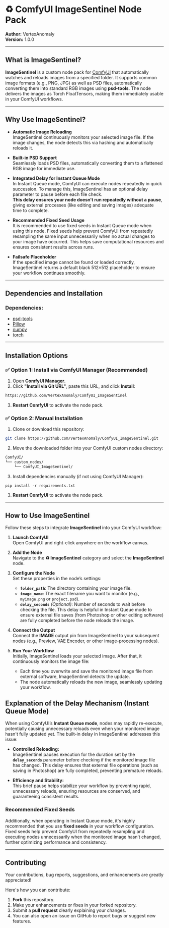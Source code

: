# ♻️ ComfyUI ImageSentinel Node Pack

**Author:** VertexAnomaly  
**Version:** 1.0.0

---

## What is ImageSentinel?

**ImageSentinel** is a custom node pack for [ComfyUI](https://github.com/comfyanonymous/ComfyUI) that automatically watches and reloads images from a specified folder. It supports common image formats (e.g., PNG, JPG) as well as PSD files, automatically converting them into standard RGB images using **psd-tools**. The node delivers the images as Torch FloatTensors, making them immediately usable in your ComfyUI workflows.

---

## Why Use ImageSentinel?

- **Automatic Image Reloading**  
  ImageSentinel continuously monitors your selected image file. If the image changes, the node detects this via hashing and automatically reloads it.

- **Built-in PSD Support**  
  Seamlessly loads PSD files, automatically converting them to a flattened RGB image for immediate use.

- **Integrated Delay for Instant Queue Mode**  
  In Instant Queue mode, ComfyUI can execute nodes repeatedly in quick succession. To manage this, ImageSentinel has an optional delay parameter to pause before each file check.  
  **This delay ensures your node doesn’t run repeatedly without a pause**, giving external processes (like editing and saving images) adequate time to complete.

- **Recommended Fixed Seed Usage**  
  It is recommended to use fixed seeds in Instant Queue mode when using this node. Fixed seeds help prevent ComfyUI from repeatedly resampling the same input unnecessarily when no actual changes to your image have occurred. This helps save computational resources and ensures consistent results across runs.

- **Failsafe Placeholder**  
  If the specified image cannot be found or loaded correctly, ImageSentinel returns a default black 512×512 placeholder to ensure your workflow continues smoothly.

---

## Dependencies and Installation

### Dependencies:
- [psd-tools](https://pypi.org/project/psd-tools/)
- [Pillow](https://pillow.readthedocs.io/)
- [numpy](https://numpy.org/)
- [torch](https://pytorch.org/)

---

## Installation Options

### ✅ Option 1: Install via ComfyUI Manager (Recommended)

1. Open **ComfyUI Manager**.
2. Click **"Install via Git URL"**, paste this URL, and click **Install**:
```bash
https://github.com/VertexAnomaly/ComfyUI_ImageSentinel
```
3. **Restart ComfyUI** to activate the node pack.

### ✅ Option 2: Manual Installation

1. Clone or download this repository:
```bash
git clone https://github.com/VertexAnomaly/ComfyUI_ImageSentinel.git
```
2. Move the downloaded folder into your ComfyUI custom nodes directory:
```markdown
ComfyUI/
└── custom_nodes/
    └── ComfyUI_ImageSentinel/
```
3. Install dependencies manually (if not using ComfyUI Manager):
```
pip install -r requirements.txt
```
3. **Restart ComfyUI** to activate the node pack.

---

## How to Use ImageSentinel

Follow these steps to integrate **ImageSentinel** into your ComfyUI workflow:

1. **Launch ComfyUI**  
   Open ComfyUI and right-click anywhere on the workflow canvas.

2. **Add the Node**  
   Navigate to the **♻️ ImageSentinel** category and select the **ImageSentinel** node.

3. **Configure the Node**  
   Set these properties in the node’s settings:
   - **`folder_path`**: The directory containing your image file.
   - **`image_name`**: The exact filename you want to monitor (e.g., `myimage.png` or `project.psd`).
   - **`delay_seconds`** *(Optional)*: Number of seconds to wait before checking the file. This delay is helpful in Instant Queue mode to ensure external file saves (from Photoshop or other editing software) are fully completed before the node reloads the image.

4. **Connect the Output**  
   Connect the **IMAGE** output pin from ImageSentinel to your subsequent nodes (e.g., Preview, VAE Encoder, or other image-processing nodes).

5. **Run Your Workflow**  
   Initially, ImageSentinel loads your selected image. After that, it continuously monitors the image file:
   - Each time you overwrite and save the monitored image file from external software, ImageSentinel detects the update.
   - The node automatically reloads the new image, seamlessly updating your workflow.

## Explanation of the Delay Mechanism (Instant Queue Mode)

When using ComfyUI’s **Instant Queue mode**, nodes may rapidly re-execute, potentially causing unnecessary reloads even when your monitored image hasn't fully updated yet. The built-in delay in ImageSentinel addresses this issue:

- **Controlled Reloading:**  
  ImageSentinel pauses execution for the duration set by the **`delay_seconds`** parameter before checking if the monitored image file has changed. This delay ensures that external file operations (such as saving in Photoshop) are fully completed, preventing premature reloads.

- **Efficiency and Stability:**  
  This brief pause helps stabilize your workflow by preventing rapid, unnecessary reloads, ensuring resources are conserved, and guaranteeing consistent results.

### Recommended Fixed Seeds

Additionally, when operating in Instant Queue mode, it's highly recommended that you use **fixed seeds** in your workflow configuration. Fixed seeds help prevent ComfyUI from repeatedly resampling and executing nodes unnecessarily when the monitored image hasn’t changed, further optimizing performance and consistency.

---

## Contributing

Your contributions, bug reports, suggestions, and enhancements are greatly appreciated! 

Here's how you can contribute:

1. **Fork** this repository.
2. Make your enhancements or fixes in your forked repository.
3. Submit a **pull request** clearly explaining your changes.
4. You can also open an issue on GitHub to report bugs or suggest new features.



